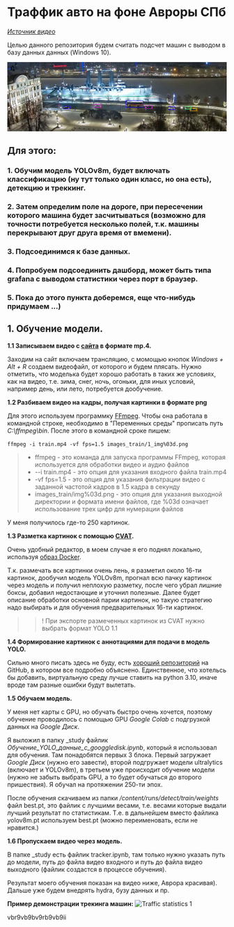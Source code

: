 # Траффик авто на фоне Авроры СПб

<a href="https://vkvideo.ru/video-18901857_456254570?ref_domain=guide-spb.fontanka.ru" target="_blank">*Источник видео*</a>

Целью данного репозитория будем считать подсчет машин с выводом в базу данных данных (Windows 10).

![Пример](1_img283.png)

## Для этого:

### 1. Обучим модель YOLOv8m, будет включать классификацию (ну тут только один класс, но она есть), детекцию и треккинг.
### 2. Затем определим поле на дороге, при пересечении которого машина будет засчитываться (возможно для точности потребуется несколько полей, т.к. машины перекрывают друг друга время от вмемени).
### 3. Подсоединимся к базе данных.
### 4. Попробуем подсоединить дашборд, может быть типа grafana с выводом статистики через порт в браузер.
### 5. Пока до этого пункта доберемся, еще что-нибудь придумаем ...)

## 1. Обучение модели.
**1.1 Записываем видео с [сайта](https://guide-spb.fontanka.ru/peterburg-veb-kamery "Источник видео") в формате mp.4.**

Заходим на сайт включаем трансляцию, с момощью кнопок _Windows + Alt + R_ создаем видеофайл, от которого и будем плясать. Нужно отметить, что моделька будет хорошо работать в таких же условиях, как на видео, т.е. зима, снег, ночь, огоньки, для иных условий, например день, или лето, потребуется дообучение.

**1.2 Разбиваем видео на кадры, получая картинки в формате png**

Для этого используем программку [FFmpeg](https://ffmpeg.org/download.html).
Чтобы она работала в командной строке, необходимо в "Переменных среды" прописать путь _C:\\ffmpeg\bin_. После этого в командной сроке пишем:
```
ffmpeg -i train.mp4 -vf fps=1.5 images_train/1_img%03d.png
```
>* ffmpeg -  это команда для запуска программы FFmpeg, которая используется для обработки
видео и аудио файлов
>* --i train.mp4 - это опция для указания входного файла train.mp4
>* -vf fps=1.5 - это опция для указания фильтрации видео с заданной частотой кадров в 1.5 кадра
в секунду
>* images_train/img%03d.png - это опция для указания выходной директории и формата имени
файлов, где %03d означает использование трех цифр для нумерации файлов

У меня получилось где-то 250 картинок.

**1.3 Разметка картинок с помощью [CVAT](https://www.cvat.ai/).**

 Очень удобный редактор, в моем случае я его поднял локально, используя [образ Docker](https://docs.cvat.ai/docs/administration/basics/installation/).

Т.к. размечать все картинки очень лень, я разметил около 16-ти картинок, дообучил модель 
YOLOv8m, прогнал всю пачку картинок через модель и получил неплохую разметку, после чего убрал
 лишние боксы, добавил недостающие и уточнил полезные. Далее будет описание обработки основной 
 парии картинок, но такую стратегию надо выбирать и для обучения предварительных 16-ти картинок.

 > > ! При экспорте размеченных картинок из CVAT нужно выбрать формат YOLO 1.1

**1.4 Формирование картинок с аннотациями для подачи в модель YOLO.**

Сильно много писать здесь не буду, есть 
[хороший репозиторий](https://github.com/ankhafizov/CVAT2YOLO) на GitHub,
 в котором все подробно объяснено. Единственное, что хотельсь бы добавить,
 виртуальную среду лучше ставить на python 3.10, иначе вроде там разные
 ошибки будут вылетать.

**1.5 Обучаем модель.**

У меня нет карты с GPU, но обучать быстро очень хочется, поэтому обучение проводилось 
с помощью GPU _Google Colab_ с подгрузкой данных на _Google Диск_.

Я выложил в папку _study файлик _Обучение_YOLO_данные_с_googgledisk.ipynb_, который я использовал для обучения. Там понадобятся первых 
3 блока. Первый загружает _Google Диск_ (нужно его завести), второй подгружает модели 
ultralytics (включает и YOLOv8m), в третьем уже происходит обучение модели (нужно не забыть
выбрать GPU, а то будет обучаться до второго пришествия). Я обучал на протяжении 250-ти эпох.

После обучения скачиваем из папки _/content/runs/detect/train/weights_ файл best.pt, это 
файлик с лучшими весами, т.е. весами которые выдали лучший результат по статистикам.
Т.е. в дальнейшем вместо файлика yolov8m.pt используем best.pt (можно переименовать, если
 не нравится.)

**1.6 Пропускаем видео через модель.**

В папке _study есть файлик tracker.ipynb, там только нужно указать путь до модели, путь до файла видео входного и путь до файла видео выходного (файлик создастся в процессе обучения).

Результат моего обучения показан на видео ниже, Аврора красивая). Дальше уже будем внедрять hydra, бузу данных и пр.

__Пример демонстрации трекинга машин:__
![Traffic statistics 1](trim-video.gif)

vbr9vb9bv9rb9vb9ii